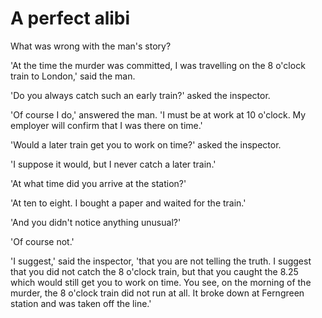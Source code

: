 # A perfect alibi

What was wrong with the man's story?

'At the time the murder was committed, I was travelling on the 8 o'clock train to London,' said the man.

'Do you always catch such an early train?' asked the inspector.

'Of course I do,' answered the man. 'I must be at work at 10 o'clock. My employer will confirm that I was there on time.'

'Would a later train get you to work on time?' asked the inspector.

'I suppose it would, but I never catch a later train.'

'At what time did you arrive at the station?'

'At ten to eight. I bought a paper and waited for the train.'

'And you didn't notice anything unusual?'

'Of course not.'

'I suggest,' said the inspector, 'that you are not telling the truth. I suggest that you did not catch the 8 o'clock train, but that you caught the 8.25 which would still get you to work on time. You see, on the morning of the murder, the 8 o'clock train did not run at all. It broke down at Ferngreen station and was taken off the line.'
